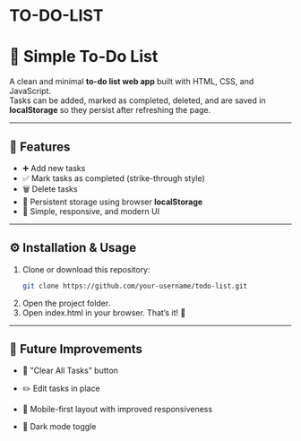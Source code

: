 # TO-DO-LIST
# 📝 Simple To-Do List

A clean and minimal **to-do list web app** built with HTML, CSS, and JavaScript.  
Tasks can be added, marked as completed, deleted, and are saved in **localStorage** so they persist after refreshing the page.

---

## 🚀 Features
- ➕ Add new tasks  
- ✅ Mark tasks as completed (strike-through style)  
- 🗑️ Delete tasks  
- 💾 Persistent storage using browser **localStorage**  
- 🎨 Simple, responsive, and modern UI  

---

## ⚙️ Installation & Usage
1. Clone or download this repository:
   ```bash
   git clone https://github.com/your-username/todo-list.git
2. Open the project folder.
3. Open index.html in your browser. That’s it! 🎉
   
---  

## 📌 Future Improvements

- 🧹 "Clear All Tasks" button

- ✏️ Edit tasks in place

- 📱 Mobile-first layout with improved responsiveness

- 🌙 Dark mode toggle
